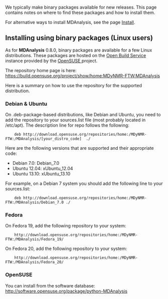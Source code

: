 We typically make binary packages available for new releases. This page contains notes on where to find these packages and how to install them.

For alternative ways to install MDAnalysis, see the page [Install](Install).

## Installing using binary packages (Linux users) ##
As for **MDAnalysis** 0.8.0, binary packages are available for a few Linux distributions. These packages are hosted on the [Open Build Service](http://openbuildservice.org/) instance provided by the [OpenSUSE ](http://www.opensuse.org/) project.

The repository home page is here: https://build.opensuse.org/project/show/home:MDyNMR-FTW:MDAnalysis

Here is a summary on how to use the repository for the supported distribution.

### Debian & Ubuntu ###

On .deb-package-based distributions, like Debian and Ubuntu, you need to add the repository to your sources.list file (most probably located in /etc/apt). The description line for repo follows the following:
```
    deb http://download.opensuse.org/repositories/home:/MDyNMR-FTW:/MDAnalysis/[your_distro_code]  ./
```

Here are the following versions that are supported and their appropriate code:

  * Debian 7.0: Debian\_7.0
  * Ubuntu 12.04: xUbuntu\_12.04
  * Ubuntu 13.10: xUbuntu\_13.10

For example, on a Debian 7 system you should add the following line to your sources.list:
```
    deb http://download.opensuse.org/repositories/home:/MDyNMR-FTW:/MDAnalysis/Debian_7.0 ./
```

### Fedora ###

On Fedora 19, add the following repository to your system:
```
    http://download.opensuse.org/repositories/home:/MDyNMR-FTW:/MDAnalysis/Fedora_19/
```

On Fedora 20, add the following repository to your system:
```
    http://download.opensuse.org/repositories/home:/MDyNMR-FTW:/MDAnalysis/Fedora_20/
```


### OpenSUSE ###

You can install from the software database:
http://software.opensuse.org/package/python-MDAnalysis
